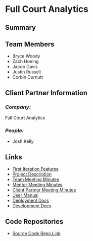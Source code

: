 ﻿# Full Court Analytics

## Summary

## Team Members
- Bryce Woody
- Zach Hoeing
- Jacob Davis
- Justin Russell
- Corbin Curnutt

## Client Partner Information
### *Company:*
Full Court Analytics

### *People:*
- Josh Kelly

## Links
- [First Iteration Features](https://github.com/bwoody3142/FullCourtAnalytics/projects/1)
- [Project Description](https://github.com/bwoody3142/FullCourtAnalytics/blob/master/ProjectDescription.md)
- [Team Meeting Minutes](https://github.com/bwoody3142/FullCourtAnalytics/tree/master/MeetingMinutes/Team)
- [Mentor Meeting Minutes](https://github.com/bwoody3142/FullCourtAnalytics/tree/master/MeetingMinutes/Mentor)
- [Client Partner Meeting Minutes](https://github.com/bwoody3142/FullCourtAnalytics/tree/master/MeetingMinutes/ClientPartner)
- [User Manual](https://github.com/bwoody3142/FullCourtAnalytics/blob/master/Documentation/User.md)
- [Deployment Docs](https://github.com/bwoody3142/FullCourtAnalytics/blob/master/Documentation/Deployment.md)
- [Development Docs](https://github.com/bwoody3142/FullCourtAnalytics/blob/master/Documentation/Development.md)

## Code Repositories
- [Source Code Repo Link](https://github.com/bwoody3142/FullCourtAnalyticsSrc)
